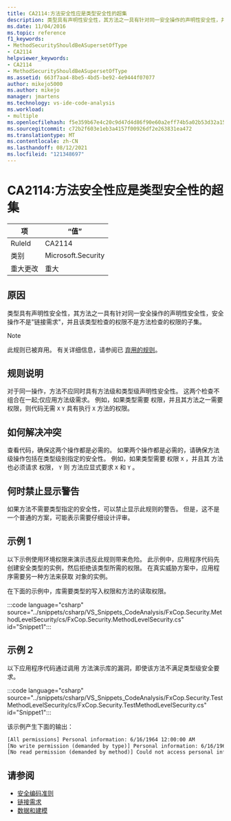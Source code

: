 ```yaml
---
title: CA2114:方法安全性应是类型安全性的超集
description: 类型具有声明性安全性，其方法之一具有针对同一安全操作的声明性安全性，并且安全操作不是 LinkDemand，并且该类型检查的权限不是方法检查的权限的子集。
ms.date: 11/04/2016
ms.topic: reference
f1_keywords:
- MethodSecurityShouldBeASupersetOfType
- CA2114
helpviewer_keywords:
- CA2114
- MethodSecurityShouldBeASupersetOfType
ms.assetid: 663f7aa4-8be5-4bd5-be92-4e9444f07077
author: mikejo5000
ms.author: mikejo
manager: jmartens
ms.technology: vs-ide-code-analysis
ms.workload:
- multiple
ms.openlocfilehash: f5e359b67e4c20c9d47d4d86f90e60a2eff74b5a02b53d32a1514c560b51bc39
ms.sourcegitcommit: c72b2f603e1eb3a4157f00926df2e263831ea472
ms.translationtype: MT
ms.contentlocale: zh-CN
ms.lasthandoff: 08/12/2021
ms.locfileid: "121348697"
---
```

# <a name="ca2114-method-security-should-be-a-superset-of-type"></a>CA2114:方法安全性应是类型安全性的超集

|项|“值”|
|-|-|
|RuleId|CA2114|
|类别|Microsoft.Security|
|重大更改|重大|

## <a name="cause"></a>原因
类型具有声明性安全性，其方法之一具有针对同一安全操作的声明性安全性，安全操作不是"链接需求"，并且该类型检查的权限不是方法检查的权限的子集。 [](/dotnet/framework/misc/link-demands)

> [!NOTE]
> 此规则已被弃用。 有关详细信息，请参阅已 [弃用的规则](fxcop-unported-deprecated-rules.md)。

## <a name="rule-description"></a>规则说明
对于同一操作，方法不应同时具有方法级和类型级声明性安全性。 这两个检查不组合在一起;仅应用方法级需求。 例如，如果类型需要 权限，并且其方法之一需要 权限，则代码无需 `X` `Y` 具有执行 `X` 方法的权限。

## <a name="how-to-fix-violations"></a>如何解决冲突
查看代码，确保这两个操作都是必需的。 如果两个操作都是必需的，请确保方法级操作包括在类型级别指定的安全性。 例如，如果类型需要 权限 `X` ，并且其 方法也必须请求 权限， `Y` 则 方法应显式要求 `X` 和 `Y` 。

## <a name="when-to-suppress-warnings"></a>何时禁止显示警告
如果方法不需要类型指定的安全性，可以禁止显示此规则的警告。 但是，这不是一个普通的方案，可能表示需要仔细设计评审。

## <a name="example-1"></a>示例 1

以下示例使用环境权限来演示违反此规则带来危险。 此示例中，应用程序代码先创建安全类型的实例，然后拒绝该类型所需的权限。 在真实威胁方案中，应用程序需要另一种方法来获取 对象的实例。

在下面的示例中，库需要类型的写入权限和方法的读取权限。

:::code language="csharp" source="../snippets/csharp/VS_Snippets_CodeAnalysis/FxCop.Security.MethodLevelSecurity/cs/FxCop.Security.MethodLevelSecurity.cs" id="Snippet1":::

## <a name="example-2"></a>示例 2

以下应用程序代码通过调用 方法演示库的漏洞，即使该方法不满足类型级安全要求。

:::code language="csharp" source="../snippets/csharp/VS_Snippets_CodeAnalysis/FxCop.Security.TestMethodLevelSecurity/cs/FxCop.Security.TestMethodLevelSecurity.cs" id="Snippet1":::

该示例产生下面的输出：

```txt
[All permissions] Personal information: 6/16/1964 12:00:00 AM
[No write permission (demanded by type)] Personal information: 6/16/1964 12:00:00 AM
[No read permission (demanded by method)] Could not access personal information: Request failed.
```

## <a name="see-also"></a>请参阅

- [安全编码准则](/dotnet/standard/security/secure-coding-guidelines)
- [链接需求](/dotnet/framework/misc/link-demands)
- [数据和建模](/dotnet/framework/data/index)
